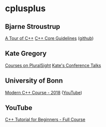 # cplusplus

## Bjarne Stroustrup

[A Tour of C++](https://isocpp.org/tour)
[C++ Core Guidelines](http://isocpp.github.io/CppCoreGuidelines/CppCoreGuidelines) ([github](https://github.com/isocpp/CppCoreGuidelines))

## Kate Gregory

[Courses on PluralSight](https://www.pluralsight.com/authors/kate-gregory)
[Kate's Conference Talks](https://www.youtube.com/playlist?list=PLsAtvvJ8KXBT-Tx67H5P3TgkiW6llnoBE)

## University of Bonn

[Modern C++ Course - 2018](http://www.ipb.uni-bonn.de/teaching/modern-cpp/) ([YouTube](https://www.youtube.com/playlist?list=PLgnQpQtFTOGR50iIOtO36nK6aNPtVq98C))

## YouTube

[C++ Tutorial for Beginners - Full Course](https://www.youtube.com/watch?v=vLnPwxZdW4Y)
